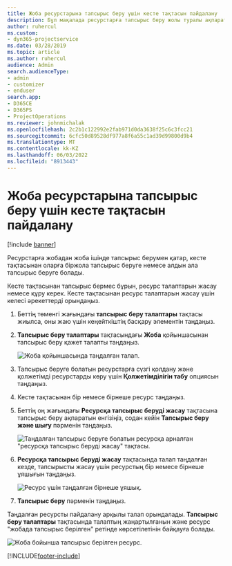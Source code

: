 ```yaml
---
title: Жоба ресурстарына тапсырыс беру үшін кесте тақтасын пайдалану
description: Бұл мақалада ресурстарға тапсырыс беру жолы туралы ақпарат берілген.
author: ruhercul
ms.custom:
- dyn365-projectservice
ms.date: 03/28/2019
ms.topic: article
ms.author: ruhercul
audience: Admin
search.audienceType:
- admin
- customizer
- enduser
search.app:
- D365CE
- D365PS
- ProjectOperations
ms.reviewer: johnmichalak
ms.openlocfilehash: 2c2b1c122992e2fab971d0da3638f25c6c3fcc21
ms.sourcegitcommit: 6cfc50d89528df977a8f6a55c1ad39d99800d9b4
ms.translationtype: MT
ms.contentlocale: kk-KZ
ms.lasthandoff: 06/03/2022
ms.locfileid: "8913443"
---
```

# <a name="use-the-schedule-board-to-book-project-resources"></a>Жоба ресурстарына тапсырыс беру үшін кесте тақтасын пайдалану

[!include [banner](../includes/psa-now-project-operations.md)]

Ресурстарға жобадан жоба ішінде тапсырыс берумен қатар, кесте тақтасынан оларға біржола тапсырыс беруге немесе алдын ала тапсырыс беруге болады.

Кесте тақтасынан тапсырыс бермес бұрын, ресурс талаптарын жасау немесе құру керек. Кесте тақтасынан ресурс талаптарын жасау үшін келесі әрекеттерді орындаңыз.

1. Беттің төменгі жағындағы **тапсырыс беру талаптары** тақтасы жиылса, оны жаю үшін кеңейткіштің басқару элементін таңдаңыз.
2. **Тапсырыс беру талаптары** тақтасындағы **Жоба** қойыншасынан тапсырыс беру қажет талапты таңдаңыз.

    ![Жоба қойыншасында таңдалған талап.](media/Resource-Management-image73.png)

3. Тапсырыс беруге болатын ресурстарға сүзгі қолдану және қолжетімді ресурстарды көру үшін **Қолжетімділігін табу** опциясын таңдаңыз. 
4. Кесте тақтасынан бір немесе бірнеше ресурс таңдаңыз. 
5. Беттің оң жағындағы **Ресурсқа тапсырыс беруді жасау** тақтасына тапсырыс беру ақпаратын енгізіңіз, содан кейін **Тапсырыс беру және шығу** пәрменін таңдаңыз.

    ![Таңдалған тапсырыс беруге болатын ресурсқа арналған "ресурсқа тапсырыс беруді жасау" тақтасы.](media/Resource-Management-image74.png)

6. **Ресурсқа тапсырыс беруді жасау** тақтасында талап таңдалған кезде, тапсырысты жасау үшін ресурстың бір немесе бірнеше ұяшығын таңдаңыз.

    ![Ресурс үшін таңдалған бірнеше ұяшық.](media/Resource-Management-image75.png)

7. **Тапсырыс беру** пәрменін таңдаңыз.

Таңдалған ресурсты пайдалану арқылы талап орындалады. **Тапсырыс беру талаптары** тақтасында талаптың жаңартылғанын және ресурс "жобада тапсырыс берілген" ретінде көрсетілетінін байқауға болады.

![Жоба бойынша тапсырыс берілген ресурс.](media/Resource-Management-image76.png)


[!INCLUDE[footer-include](../includes/footer-banner.md)]
